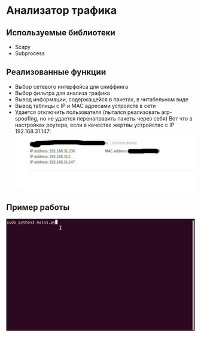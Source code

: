 # Анализатор трафика
## Используемые библиотеки
* Scapy
* Subprocess 
## Реализованные функции
* Выбор сетевого интерфейса для сниффинга
* Выбор фильтра для анализа трафика
* Вывод информации, содержащейся в пакетах, в читабельном виде
* Вывод таблицы с IP и MAC адресами устройств в сети
* Удается отключить пользователя (пытался реализовать arp-spoofing, но не удается перенаправить пакеты через себя)
  Вот что в настройках роутера, если в качестве жертвы устройство с IP 192.168.31.147:
  ![](gif/router_screen.jpg)
## Пример работы
![](gif/howitworks-1.gif)
